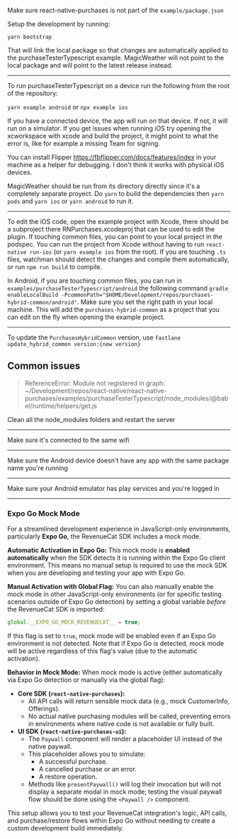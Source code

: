 Make sure react-native-purchases is not part of the `example/package.json`

Setup the development by running: 

```
yarn bootstrap
```

That will link the local package so that changes are automatically applied to the purchaseTesterTypescript example. MagicWeather will not point to the local package and will point to the latest release instead.

---

To run purchaseTesterTypescript on a device run the following from the root of the repository:

`yarn example android` or `npx example ios`

If you have a connected device, the app will run on that device. If not, it will run on a simulator. If you get issues when running iOS try opening the xcworkspace with xcode and build the project, it might point to what the error is, like for example a missing Team for signing.

You can install Flipper https://fbflipper.com/docs/features/index in your machine as a helper for debugging. I don't think it works with physical iOS devices.

MagicWeather should be run from its directory directly since it's a completely separate proyect. Do `yarn` to build the dependencies then `yarn pods` and `yarn ios` or `yarn android` to run it.

---

To edit the iOS code, open the example project with Xcode, there should be a subproject there RNPurchases.xcodeproj that can be used to edit the plugin. 
If touching common files, you can point to your local project in the podspec. 
You can run the project from Xcode without having to run `react-native run-ios` (or `yarn example ios` from the root). If you are touching `.ts` files, watchman should detect the changes and compile them automatically, or run `npm run build` to compile.

In Android, if you are touching common files, you can run in `examples/purchaseTesterTypescript/android` the following command `gradle enableLocalBuild -PcommonPath="$HOME/Development/repos/purchases-hybrid-common/android"`. Make sure you set the right path in your local machine. This will add the `purchases-hybrid-common` as a project that you can edit on the fly when opening the example project.

---

To update the `PurchasesHybridCommon` version, use `fastlane update_hybrid_common version:{new version}`

## Common issues

> ReferenceError: Module not registered in graph: ~/Development/repos/react-native/react-native-purchases/examples/purchaseTesterTypescript/node_modules/@babel/runtime/helpers/get.js

Clean all the node_modules folders and restart the server

---

Make sure it's connected to the same wifi

---

Make sure the Android device doesn't have any app with the same package name you're running

---

Make sure your Android emulator has play services and you're logged in

---

### Expo Go Mock Mode

For a streamlined development experience in JavaScript-only environments, particularly **Expo Go**, the RevenueCat SDK includes a mock mode.

**Automatic Activation in Expo Go:**
This mock mode is **enabled automatically** when the SDK detects it is running within the Expo Go client environment. This means no manual setup is required to use the mock SDK when you are developing and testing your app with Expo Go.

**Manual Activation with Global Flag:**
You can also manually enable the mock mode in other JavaScript-only environments (or for specific testing scenarios outside of Expo Go detection) by setting a global variable *before* the RevenueCat SDK is imported:

```javascript
global.__EXPO_GO_MOCK_REVENUECAT__ = true;
```

If this flag is set to `true`, mock mode will be enabled even if an Expo Go environment is not detected. Note that if Expo Go *is* detected, mock mode will be active regardless of this flag's value (due to the automatic activation).

**Behavior in Mock Mode:**
When mock mode is active (either automatically via Expo Go detection or manually via the global flag):

*   **Core SDK (`react-native-purchases`):**
    *   All API calls will return sensible mock data (e.g., mock CustomerInfo, Offerings).
    *   No actual native purchasing modules will be called, preventing errors in environments where native code is not available or fully built.
*   **UI SDK (`react-native-purchases-ui`):**
    *   The `Paywall` component will render a placeholder UI instead of the native paywall.
    *   This placeholder allows you to simulate:
        *   A successful purchase.
        *   A cancelled purchase or an error.
        *   A restore operation.
    *   Methods like `presentPaywall()` will log their invocation but will not display a separate modal in mock mode; testing the visual paywall flow should be done using the `<Paywall />` component.

This setup allows you to test your RevenueCat integration's logic, API calls, and purchase/restore flows within Expo Go without needing to create a custom development build immediately.
